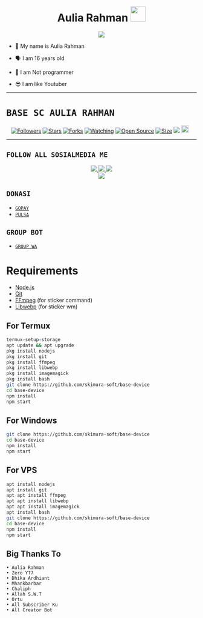 <h1 align="center">Aulia Rahman <img src="https://avatars.githubusercontent.com/u/105280611?s=400&u=1dc8852cbf818925a4654c53c63c154e13c0a84f&v=4" width="40px" alt=""><br></h1>
<p align="center">
<img src="https://github.com/TheDudeThatCode/TheDudeThatCode/blob/master/Assets/Mario_Gameplay.gif" />
</p>

<p align="center">

- 👼 My name is Aulia Rahman

- 🗣️ I am 16 years old 

- 🔭 I am Not programmer
 
- 😎 I am like Youtuber
</p>

------

# ```BASE SC AULIA RAHMAN```
<p align="center">
<a href="https://github.com/skimura-soft/followers"><img title="Followers" src="https://img.shields.io/github/followers/skimura-soft?color=red&style=flat-square"></a>
<a href="https://github.com/skimura-soft/base-device/stargazers/"><img title="Stars" src="https://img.shields.io/github/stars/skimura-soft/base-device?color=blue&style=flat-square"></a>
<a href="https://github.com/skimura-soft/base-device/network/members"><img title="Forks" src="https://img.shields.io/github/forks/skimura-soft/base-device?color=red&style=flat-square"></a>
<a href="https://github.com/skimura-soft/base-device/watchers"><img title="Watching" src="https://img.shields.io/github/watchers/skimura-soft/base-device?label=Watchers&color=blue&style=flat-square"></a>
<a href="https://github.com/skimura-soft/base-device"><img title="Open Source" src="https://badges.frapsoft.com/os/v2/open-source.svg?v=103"></a>
<a href="https://github.com/skimura-soft/base-device/"><img title="Size" src="https://img.shields.io/github/repo-size/skimura-soft/base-device?style=flat-square&color=green"></a>
<a href="https://hits.seeyoufarm.com"><img src="https://hits.seeyoufarm.com/api/count/incr/badge.svg?url=https%3A%2F%2Fgithub.com%2Fskimura-soft%2Fbase-device&count_bg=%2379C83D&title_bg=%23555555&icon=probot.svg&icon_color=%2300FF6D&title=hits&edge_flat=false"/></a>
<a href="https://github.com/skimura-soft/base-device/graphs/commit-activity"><img height="20" src="https://img.shields.io/badge/Maintained%3F-yes-green.svg"></a>&nbsp;&nbsp;
</p>
<p align='center'>
    </p>

-------

## ```FOLLOW ALL SOSIALMEDIA ME```
<p align="center">
<a href="https://instagram.com/nayyers_kalteng"><img src="https://img.shields.io/badge/Instagram-E4405F?style=for-the-badge&logo=instagram&logoColor=white"/> 
<a href="https://wa.me/6285821676621"><img src="https://img.shields.io/badge/WhatsApp-25D366?style=for-the-badge&logo=whatsapp&logoColor=white" />
<a href="https://youtube.com/AuliaRahmanOfficial123"><img src="https://img.shields.io/badge/YouTube Zero YT7-ff0000?style=for-the-badge&logo=youtube&logoColor=ff000000&link=https://youtube.com/ZeroYT7" /><br>
<a href="https://tiktok.com/@liaaxzyy"><img src="https://img.shields.io/badge/Tiktok Zero YT7-black?style=for-the-badge&logo=tiktok&logoColor=ff000000&link=https://tiktok.com/@zeroyt7" /></a>
</p>

## ```DONASI```

- [`GOPAY`](https://wa.me/6285821676621?text=mau+donasi+pake+gopay+bang)
- [`PULSA`](https://wa.me/6285821676621?text=mau+donasi+bang)

## ```GROUP BOT```

- [`GROUP WA`](Gada)

# Requirements
* [Node.js](https://nodejs.org/en/)
* [Git](https://git-scm.com/downloads)
* [FFmpeg](https://www.gyan.dev/ffmpeg/builds/) (for sticker command)
* [Libwebp](https://developers.google.com/speed/webp/download) (for sticker wm)

## For Termux
```bash
termux-setup-storage
apt update && apt upgrade
pkg install nodejs
pkg install git 
pkg install ffmpeg
pkg install libwebp 
pkg install imagemagick
pkg install bash
git clone https://github.com/skimura-soft/base-device
cd base-device
npm install
npm start
```
## For Windows
```bash
git clone https://github.com/skimura-soft/base-device
cd base-device
npm install
npm start
```
## For VPS
```bash
apt install nodejs 
apt install git 
apt apt install ffmpeg 
apt apt install libwebp 
apt apt install imagemagick
apt install bash
git clone https://github.com/skimura-soft/base-device
cd base-device
npm install
npm start
```

## Big Thanks To
 ```
• Aulia Rahman
• Zero YT7
• Dhika Ardhiant
• Mhankbarbar
• Chaliph
• Allah S.W.T
• Ortu
• All Subscriber Ku
• All Creator Bot
```
